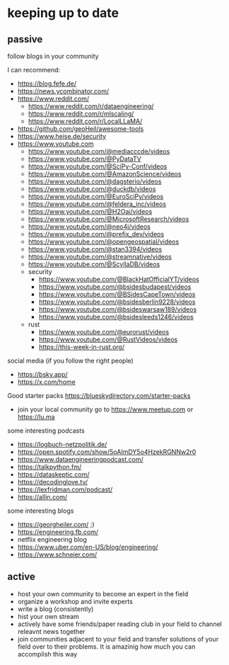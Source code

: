 # keeping up to date

## passive

follow blogs in your community

I can recommend:

- https://blog.fefe.de/
- https://news.ycombinator.com/
- https://www.reddit.com/
  - https://www.reddit.com/r/dataengineering/
  - https://www.reddit.com/r/mlscaling/
  - https://www.reddit.com/r/LocalLLaMA/
- https://github.com/geoHeil/awesome-tools
- https://www.heise.de/security
- https://www.youtube.com
  - https://www.youtube.com/@mediacccde/videos
  - https://www.youtube.com/@PyDataTV
  - https://www.youtube.com/@SciPy-Conf/videos
  - https://www.youtube.com/@AmazonScience/videos
  - https://www.youtube.com/@dagsterio/videos
  - https://www.youtube.com/@duckdb/videos
  - https://www.youtube.com/@EuroSciPy/videos
  - https://www.youtube.com/@feldera_inc/videos
  - https://www.youtube.com/@H2Oai/videos
  - https://www.youtube.com/@MicrosoftResearch/videos
  - https://www.youtube.com/@neo4j/videos
  - https://www.youtube.com/@prefix_dev/videos
  - https://www.youtube.com/@opengeospatial/videos
  - https://www.youtube.com/@stan3394/videos
  - https://www.youtube.com/@streamnative/videos
  - https://www.youtube.com/@ScyllaDB/videos
  - security
    - https://www.youtube.com/@BlackHatOfficialYT/videos
    - https://www.youtube.com/@bsidesbudapest/videos
    - https://www.youtube.com/@BSidesCapeTown/videos
    - https://www.youtube.com/@bsidesberlin9228/videos
    - https://www.youtube.com/@bsideswarsaw189/videos
    - https://www.youtube.com/@bsidesleeds1246/videos
  - rust
    - https://www.youtube.com/@eurorust/videos
    - https://www.youtube.com/@RustVideos/videos
    - https://this-week-in-rust.org/

social media (if you follow the right people)

- https://bsky.app/
- https://x.com/home

Good starter packs https://blueskydirectory.com/starter-packs


- join your local community go to https://www.meetup.com or https://lu.ma

some interesting podcasts

- https://logbuch-netzpolitik.de/
- https://open.spotify.com/show/5oAImDY5o4HzekRGNNw2r0
- https://www.dataengineeringpodcast.com/
- https://talkpython.fm/
- https://dataskeptic.com/
- https://decodinglove.tv/
- https://lexfridman.com/podcast/
- https://allin.com/

some interesting blogs

- https://georgheiler.com/ ;)
- https://engineering.fb.com/
- netflix engineering blog
- https://www.uber.com/en-US/blog/engineering/
- https://www.schneier.com/

## active

- host your own community to become an expert in the field
- organize a workshop and invite experts
- write a blog (consistently)
- hist your own stream
- actively have some friends/paper reading club in your field to channel releavnt news together
- join communities adjacent to your field and transfer solutions of your field over to their problems. It is amazinig how much you can accomplish this way
